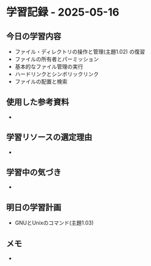 # 学習記録 - 2025-05-16

## 今日の学習内容
- ファイル・ディレクトリの操作と管理(主題1.02)
の復習
- ファイルの所有者とパーミッション
- 基本的なファイル管理の実行
- ハードリンクとシンボリックリンク
- ファイルの配置と検索
## 使用した参考資料
- 

## 学習リソースの選定理由
- 

## 学習中の気づき
- 

## 明日の学習計画
- GNUとUnixのコマンド(主題1.03)

## メモ
- 